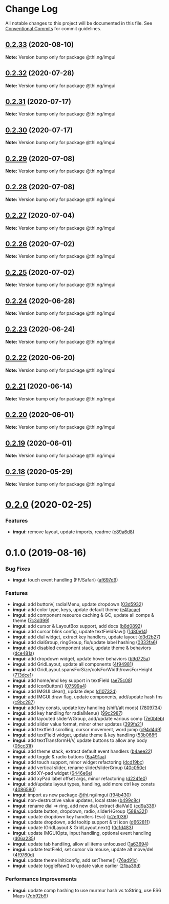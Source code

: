 # Change Log

All notable changes to this project will be documented in this file.
See [Conventional Commits](https://conventionalcommits.org) for commit guidelines.

## [0.2.33](https://github.com/thi-ng/umbrella/compare/@thi.ng/imgui@0.2.32...@thi.ng/imgui@0.2.33) (2020-08-10)

**Note:** Version bump only for package @thi.ng/imgui





## [0.2.32](https://github.com/thi-ng/umbrella/compare/@thi.ng/imgui@0.2.31...@thi.ng/imgui@0.2.32) (2020-07-28)

**Note:** Version bump only for package @thi.ng/imgui





## [0.2.31](https://github.com/thi-ng/umbrella/compare/@thi.ng/imgui@0.2.30...@thi.ng/imgui@0.2.31) (2020-07-17)

**Note:** Version bump only for package @thi.ng/imgui





## [0.2.30](https://github.com/thi-ng/umbrella/compare/@thi.ng/imgui@0.2.29...@thi.ng/imgui@0.2.30) (2020-07-17)

**Note:** Version bump only for package @thi.ng/imgui





## [0.2.29](https://github.com/thi-ng/umbrella/compare/@thi.ng/imgui@0.2.28...@thi.ng/imgui@0.2.29) (2020-07-08)

**Note:** Version bump only for package @thi.ng/imgui





## [0.2.28](https://github.com/thi-ng/umbrella/compare/@thi.ng/imgui@0.2.27...@thi.ng/imgui@0.2.28) (2020-07-08)

**Note:** Version bump only for package @thi.ng/imgui





## [0.2.27](https://github.com/thi-ng/umbrella/compare/@thi.ng/imgui@0.2.26...@thi.ng/imgui@0.2.27) (2020-07-04)

**Note:** Version bump only for package @thi.ng/imgui





## [0.2.26](https://github.com/thi-ng/umbrella/compare/@thi.ng/imgui@0.2.25...@thi.ng/imgui@0.2.26) (2020-07-02)

**Note:** Version bump only for package @thi.ng/imgui





## [0.2.25](https://github.com/thi-ng/umbrella/compare/@thi.ng/imgui@0.2.24...@thi.ng/imgui@0.2.25) (2020-07-02)

**Note:** Version bump only for package @thi.ng/imgui





## [0.2.24](https://github.com/thi-ng/umbrella/compare/@thi.ng/imgui@0.2.23...@thi.ng/imgui@0.2.24) (2020-06-28)

**Note:** Version bump only for package @thi.ng/imgui





## [0.2.23](https://github.com/thi-ng/umbrella/compare/@thi.ng/imgui@0.2.22...@thi.ng/imgui@0.2.23) (2020-06-24)

**Note:** Version bump only for package @thi.ng/imgui





## [0.2.22](https://github.com/thi-ng/umbrella/compare/@thi.ng/imgui@0.2.21...@thi.ng/imgui@0.2.22) (2020-06-20)

**Note:** Version bump only for package @thi.ng/imgui





## [0.2.21](https://github.com/thi-ng/umbrella/compare/@thi.ng/imgui@0.2.20...@thi.ng/imgui@0.2.21) (2020-06-14)

**Note:** Version bump only for package @thi.ng/imgui





## [0.2.20](https://github.com/thi-ng/umbrella/compare/@thi.ng/imgui@0.2.19...@thi.ng/imgui@0.2.20) (2020-06-01)

**Note:** Version bump only for package @thi.ng/imgui





## [0.2.19](https://github.com/thi-ng/umbrella/compare/@thi.ng/imgui@0.2.18...@thi.ng/imgui@0.2.19) (2020-06-01)

**Note:** Version bump only for package @thi.ng/imgui





## [0.2.18](https://github.com/thi-ng/umbrella/compare/@thi.ng/imgui@0.2.17...@thi.ng/imgui@0.2.18) (2020-05-29)

**Note:** Version bump only for package @thi.ng/imgui





# [0.2.0](https://github.com/thi-ng/umbrella/compare/@thi.ng/imgui@0.1.7...@thi.ng/imgui@0.2.0) (2020-02-25)


### Features

* **imgui:** remove layout, update imports, readme ([c89a6d8](https://github.com/thi-ng/umbrella/commit/c89a6d8c200631f257cb8051214848ebd88cdd9a))





# 0.1.0 (2019-08-16)

### Bug Fixes

* **imgui:** touch event handling (FF/Safari) ([af697d9](https://github.com/thi-ng/umbrella/commit/af697d9))

### Features

* **imgui:** add buttonV, radialMenu, update dropdown ([03d5932](https://github.com/thi-ng/umbrella/commit/03d5932))
* **imgui:** add color type, keys, update default theme ([e4facae](https://github.com/thi-ng/umbrella/commit/e4facae))
* **imgui:** add component resource caching & GC, update all comps & theme ([7c3d399](https://github.com/thi-ng/umbrella/commit/7c3d399))
* **imgui:** add cursor & LayoutBox support, add docs ([b8d0892](https://github.com/thi-ng/umbrella/commit/b8d0892))
* **imgui:** add cursor blink config, update textFieldRaw() ([1d80e14](https://github.com/thi-ng/umbrella/commit/1d80e14))
* **imgui:** add dial widget, extract key handlers, update layout ([d3d2b27](https://github.com/thi-ng/umbrella/commit/d3d2b27))
* **imgui:** add dialGroup, ringGroup, fix/update label hashing ([0333fa6](https://github.com/thi-ng/umbrella/commit/0333fa6))
* **imgui:** add disabled component stack, update theme & behaviors ([dce481a](https://github.com/thi-ng/umbrella/commit/dce481a))
* **imgui:** add dropdown widget, update hover behaviors ([b9d725a](https://github.com/thi-ng/umbrella/commit/b9d725a))
* **imgui:** add GridLayout, update all components ([4f94981](https://github.com/thi-ng/umbrella/commit/4f94981))
* **imgui:** add GridLayout.spansForSize/colsForWidth/rowsForHeight ([713dce1](https://github.com/thi-ng/umbrella/commit/713dce1))
* **imgui:** add home/end key support in textField ([ae75c08](https://github.com/thi-ng/umbrella/commit/ae75c08))
* **imgui:** add iconButton() ([07599a4](https://github.com/thi-ng/umbrella/commit/07599a4))
* **imgui:** add IMGUI.clear(), update deps ([d10732d](https://github.com/thi-ng/umbrella/commit/d10732d))
* **imgui:** add IMGUI.draw flag, update components, add/update hash fns ([c9bc287](https://github.com/thi-ng/umbrella/commit/c9bc287))
* **imgui:** add key consts, update key handling (shift/alt mods) ([7809734](https://github.com/thi-ng/umbrella/commit/7809734))
* **imgui:** add key handling for radialMenu() ([99c2987](https://github.com/thi-ng/umbrella/commit/99c2987))
* **imgui:** add layouted sliderV/Group, add/update various comp ([7e0bfeb](https://github.com/thi-ng/umbrella/commit/7e0bfeb))
* **imgui:** add slider value format, minor other updates ([399fa21](https://github.com/thi-ng/umbrella/commit/399fa21))
* **imgui:** add textfield scrolling, cursor movement, word jump ([c94d4d9](https://github.com/thi-ng/umbrella/commit/c94d4d9))
* **imgui:** add textField widget, update theme & key handling ([53b068f](https://github.com/thi-ng/umbrella/commit/53b068f))
* **imgui:** add textTransformH/V, update buttons to allow any body ([05cc31f](https://github.com/thi-ng/umbrella/commit/05cc31f))
* **imgui:** add theme stack, extract default event handlers ([b4aee22](https://github.com/thi-ng/umbrella/commit/b4aee22))
* **imgui:** add toggle & radio buttons ([6a491aa](https://github.com/thi-ng/umbrella/commit/6a491aa))
* **imgui:** add touch support, minor widget refactoring ([dcd19bc](https://github.com/thi-ng/umbrella/commit/dcd19bc))
* **imgui:** add vertical slider, rename slider/sliderGroup ([40c050e](https://github.com/thi-ng/umbrella/commit/40c050e))
* **imgui:** add XY-pad widget ([6446e6e](https://github.com/thi-ng/umbrella/commit/6446e6e))
* **imgui:** add xyPad label offset args, minor refactoring ([d224fe0](https://github.com/thi-ng/umbrella/commit/d224fe0))
* **imgui:** add/update layout types, handling, add more ctrl key consts ([4086590](https://github.com/thi-ng/umbrella/commit/4086590))
* **imgui:** import as new package [@thi](https://github.com/thi).ng/imgui ([f94b430](https://github.com/thi-ng/umbrella/commit/f94b430))
* **imgui:** non-destructive value updates, local state ([b499c8c](https://github.com/thi-ng/umbrella/commit/b499c8c))
* **imgui:** rename dial => ring, add new dial, extract dialVal() ([cd9a339](https://github.com/thi-ng/umbrella/commit/cd9a339))
* **imgui:** update button, dropdown, radio, sliderHGroup ([588a321](https://github.com/thi-ng/umbrella/commit/588a321))
* **imgui:** update dropdown key handlers (Esc) ([c2ef036](https://github.com/thi-ng/umbrella/commit/c2ef036))
* **imgui:** update dropdown, add tooltip support & tri icon ([d662811](https://github.com/thi-ng/umbrella/commit/d662811))
* **imgui:** update IGridLayout & GridLayout.next() ([0c1d483](https://github.com/thi-ng/umbrella/commit/0c1d483))
* **imgui:** update IMGUIOpts, input handling, optional event handling ([d06a235](https://github.com/thi-ng/umbrella/commit/d06a235))
* **imgui:** update tab handling, allow all items unfocused ([1a63694](https://github.com/thi-ng/umbrella/commit/1a63694))
* **imgui:** update textField, set cursor via mouse, update alt move/del ([4f9760d](https://github.com/thi-ng/umbrella/commit/4f9760d))
* **imgui:** update theme init/config, add setTheme() ([76ad91c](https://github.com/thi-ng/umbrella/commit/76ad91c))
* **imgui:** update toggleRaw() to update value earlier ([21ba39d](https://github.com/thi-ng/umbrella/commit/21ba39d))

### Performance Improvements

* **imgui:** update comp hashing to use murmur hash vs toString, use ES6 Maps ([7db92b9](https://github.com/thi-ng/umbrella/commit/7db92b9))
